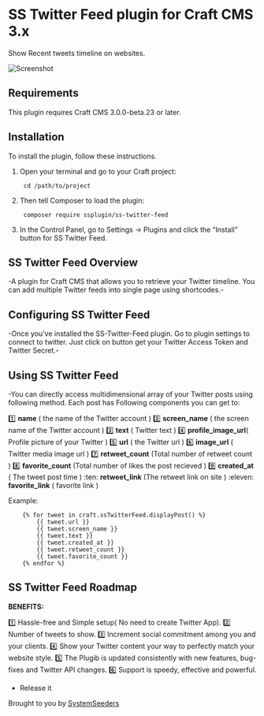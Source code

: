 # SS Twitter Feed plugin for Craft CMS 3.x

Show Recent tweets timeline on websites.

![Screenshot](resources/img/plugin-logo.png)

## Requirements

This plugin requires Craft CMS 3.0.0-beta.23 or later.

## Installation

To install the plugin, follow these instructions.

1. Open your terminal and go to your Craft project:

        cd /path/to/project

2. Then tell Composer to load the plugin:

        composer require ssplugin/ss-twitter-feed

3. In the Control Panel, go to Settings → Plugins and click the “Install” button for SS Twitter Feed.

## SS Twitter Feed Overview

-A plugin for Craft CMS that allows you to retrieve your Twitter timeline.
You can add multiple Twitter feeds into single page using shortcodes.-

## Configuring SS Twitter Feed

-Once you’ve installed the SS-Twitter-Feed plugin. 
Go to plugin settings to connect to twitter.
Just click on button get your Twitter Access Token and Twitter Secret.-

## Using SS Twitter Feed

-You can directly access multidimensional array of your Twitter posts using following method.
Each post has Following components you can get to:

:one: **name** ( the name of the Twitter account )
:two: **screen_name** ( the screen name of the Twitter account )
:three: **text** ( Twitter text )
:four: **profile_image_url**( Profile picture of your Twitter )
:five: **url** ( the Twitter url )
:six: **image_url** ( Twitter media image url )
:seven: **retweet_count**  (Total number of retweet count  )
:eight: **favorite_count** (Total number of likes the post recieved )
:nine: **created_at**     ( The tweet post time )
:ten: **retweet_link** (The retweet link on site )
:eleven: **favorite_link** (  favorite link )

Example:
```
	{% for tweet in craft.ssTwitterFeed.displayPost() %}
    	{{ tweet.url }}
    	{{ tweet.screen_name }}
    	{{ tweet.text }}
    	{{ tweet.created_at }}
    	{{ tweet.retweet_count }}
    	{{ tweet.favorite_count }}
	{% endfor %}
```
## SS Twitter Feed Roadmap

**BENEFITS:**

:one: Hassle-free and Simple setup( No need to create Twitter App).
:two: Number of tweets to show.
:three: Increment social commitment among you and your clients.
:four: Show your Twitter content your way to perfectly match your website style.
:five: The Plugib is updated consistently with new features, bug-fixes and Twitter API changes.
:six: Support is speedy, effective and powerful.

* Release it

Brought to you by [SystemSeeders](http://www.systemseeders.com/)
